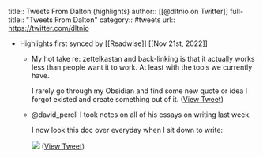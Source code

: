 title:: Tweets From Dalton (highlights)
author:: [[@dltnio on Twitter]]
full-title:: "Tweets From Dalton"
category:: #tweets
url:: https://twitter.com/dltnio

- Highlights first synced by [[Readwise]] [[Nov 21st, 2022]]
	- My hot take re: zettelkastan and back-linking is that it actually works less than people want it to work. At least with the tools we currently have.
	  
	  I rarely go through my Obsidian and find some new quote or idea I forgot existed and create something out of it. ([View Tweet](https://twitter.com/dltnio/status/1594398927029051393))
	- @david_perell I took notes on all of his essays on writing last week.
	  
	  I now look this doc over everyday when I sit down to write: 
	  
	  ![](https://pbs.twimg.com/media/Fh-Djk0VQAAXkLe.png) ([View Tweet](https://twitter.com/dltnio/status/1594137644648128514))
